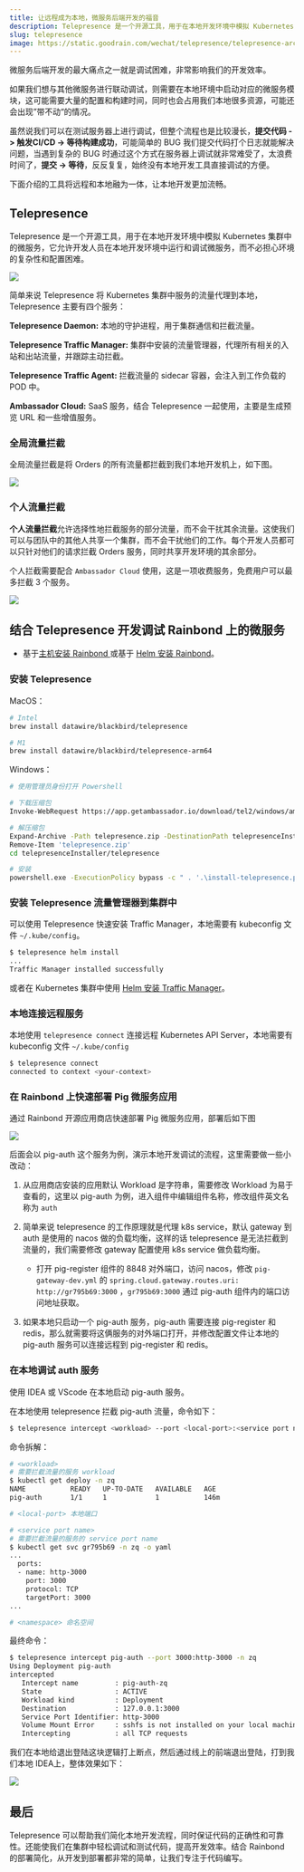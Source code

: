 ```yaml
---
title: 让远程成为本地，微服务后端开发的福音
description: Telepresence 是一个开源工具，用于在本地开发环境中模拟 Kubernetes 集群中的微服务，它允许开发人员在本地开发环境中运行和调试微服务，而不必担心环境的复杂性和配置困难
slug: telepresence
image: https://static.goodrain.com/wechat/telepresence/telepresence-architecture.inline.png
---
```


微服务后端开发的最大痛点之一就是调试困难，非常影响我们的开发效率。

如果我们想与其他微服务进行联动调试，则需要在本地环境中启动对应的微服务模块，这可能需要大量的配置和构建时间，同时也会占用我们本地很多资源，可能还会出现”带不动“的情况。

虽然说我们可以在测试服务器上进行调试，但整个流程也是比较漫长，**提交代码 -> 触发CI/CD -> 等待构建成功**，可能简单的 BUG 我们提交代码打个日志就能解决问题，当遇到复杂的 BUG 时通过这个方式在服务器上调试就非常难受了，太浪费时间了，**提交 -> 等待**，反反复复，始终没有本地开发工具直接调试的方便。

下面介绍的工具将远程和本地融为一体，让本地开发更加流畅。

## Telepresence

Telepresence 是一个开源工具，用于在本地开发环境中模拟 Kubernetes 集群中的微服务，它允许开发人员在本地开发环境中运行和调试微服务，而不必担心环境的复杂性和配置困难。

![](https://static.goodrain.com/wechat/telepresence/telepresence-architecture.inline.png)

简单来说 Telepresence 将 Kubernetes 集群中服务的流量代理到本地，Telepresence 主要有四个服务：

**Telepresence Daemon:** 本地的守护进程，用于集群通信和拦截流量。

**Telepresence Traffic Manager:** 集群中安装的流量管理器，代理所有相关的入站和出站流量，并跟踪主动拦截。

**Telepresence Traffic Agent:** 拦截流量的 sidecar 容器，会注入到工作负载的 POD 中。

**Ambassador Cloud:** SaaS 服务，结合 Telepresence 一起使用，主要是生成预览 URL 和一些增值服务。

### 全局流量拦截

全局流量拦截是将 Orders 的所有流量都拦截到我们本地开发机上，如下图。

![](https://static.goodrain.com/wechat/telepresence/global.png)

### 个人流量拦截

**个人流量拦截**允许选择性地拦截服务的部分流量，而不会干扰其余流量。这使我们可以与团队中的其他人共享一个集群，而不会干扰他们的工作。每个开发人员都可以只针对他们的请求拦截 Orders 服务，同时共享开发环境的其余部分。

个人拦截需要配合 `Ambassador Cloud` 使用，这是一项收费服务，免费用户可以最多拦截 3 个服务。

![](https://static.goodrain.com/wechat/telepresence/ind.png)

## 结合 Telepresence 开发调试 Rainbond 上的微服务

* 基于[主机安装 Rainbond ](https://www.rainbond.com/docs/installation/install-with-ui/)或基于 [Helm 安装 Rainbond](https://www.rainbond.com/docs/installation/install-with-helm/)。

### 安装 Telepresence 

MacOS：

```bash
# Intel
brew install datawire/blackbird/telepresence

# M1
brew install datawire/blackbird/telepresence-arm64
```

Windows：

```bash
# 使用管理员身份打开 Powershell

# 下载压缩包
Invoke-WebRequest https://app.getambassador.io/download/tel2/windows/amd64/latest/telepresence.zip -OutFile telepresence.zip

# 解压缩包
Expand-Archive -Path telepresence.zip -DestinationPath telepresenceInstaller/telepresence
Remove-Item 'telepresence.zip'
cd telepresenceInstaller/telepresence

# 安装
powershell.exe -ExecutionPolicy bypass -c " . '.\install-telepresence.ps1';"
```

### 安装 Telepresence 流量管理器到集群中

可以使用 Telepresence 快速安装 Traffic Manager，本地需要有 kubeconfig 文件 `~/.kube/config`。

```bash
$ telepresence helm install
...
Traffic Manager installed successfully
```

或者在 Kubernetes 集群中使用 [Helm 安装 Traffic Manager](https://www.getambassador.io/docs/telepresence/latest/install/helm)。

### 本地连接远程服务

本地使用 `telepresence connect` 连接远程 Kubernetes API Server，本地需要有 kubeconfig 文件 `~/.kube/config`

```bash
$ telepresence connect
connected to context <your-context>
```

### 在 Rainbond 上快速部署 Pig 微服务应用

通过 Rainbond 开源应用商店快速部署 Pig 微服务应用，部署后如下图

![](https://static.goodrain.com/wechat/telepresence/rainbond-pig.png)

后面会以 pig-auth 这个服务为例，演示本地开发调试的流程，这里需要做一些小改动：

1. 从应用商店安装的应用默认 Workload 是字符串，需要修改 Workload 为易于查看的，这里以 pig-auth 为例，进入组件中编辑组件名称，修改组件英文名称为 `auth`

2. 简单来说 telepresence 的工作原理就是代理 k8s service，默认 gateway 到 auth 是使用的 nacos 做的负载均衡，这样的话 telepresence 是无法拦截到流量的，我们需要修改 gateway 配置使用 k8s service 做负载均衡。

   * 打开 pig-register 组件的 8848 对外端口，访问 nacos，修改 `pig-gateway-dev.yml` 的 `spring.cloud.gateway.routes.uri: http://gr795b69:3000` ，`gr795b69:3000` 通过 pig-auth 组件内的端口访问地址获取。

3. 如果本地只启动一个 pig-auth 服务，pig-auth 需要连接 pig-register 和 redis，那么就需要将这俩服务的对外端口打开，并修改配置文件让本地的 pig-auth 服务可以连接远程到 pig-register 和 redis。


### 在本地调试 auth 服务

使用 IDEA 或 VScode 在本地启动 pig-auth 服务。

在本地使用 telepresence 拦截 pig-auth 流量，命令如下：

```bash
$ telepresence intercept <workload> --port <local-port>:<service port name> -n <namespace>
```

命令拆解：

```bash
# <workload>
# 需要拦截流量的服务 workload
$ kubectl get deploy -n zq
NAME           READY   UP-TO-DATE   AVAILABLE   AGE
pig-auth       1/1     1            1           146m

# <local-port> 本地端口

# <service port name>
# 需要拦截流量的服务的 service port name
$ kubectl get svc gr795b69 -n zq -o yaml
...
  ports:
  - name: http-3000
    port: 3000
    protocol: TCP
    targetPort: 3000
...

# <namespace> 命名空间
```

最终命令：

```bash
$ telepresence intercept pig-auth --port 3000:http-3000 -n zq
Using Deployment pig-auth
intercepted
   Intercept name         : pig-auth-zq
   State                  : ACTIVE
   Workload kind          : Deployment
   Destination            : 127.0.0.1:3000
   Service Port Identifier: http-3000
   Volume Mount Error     : sshfs is not installed on your local machine
   Intercepting           : all TCP requests
```

我们在本地给退出登陆这块逻辑打上断点，然后通过线上的前端退出登陆，打到我们本地 IDEA上，整体效果如下：

![](https://static.goodrain.com/wechat/telepresence/telepresence-debug.gif)

## 最后

Telepresence 可以帮助我们简化本地开发流程，同时保证代码的正确性和可靠性。还能使我们在集群中轻松调试和测试代码，提高开发效率。结合 Rainbond 的部署简化，从开发到部署都非常的简单，让我们专注于代码编写。

